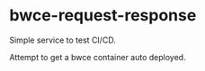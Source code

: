 # bwce-request-response
Simple service to test CI/CD.

Attempt to get a bwce container auto deployed.
